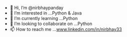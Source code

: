 - 👋 Hi, I’m @nirbhaypanday
- 👀 I’m interested in ...Python & Java
- 🌱 I’m currently learning ...Python
- 💞️ I’m looking to collaborate on ...Python
- 📫 How to reach me ...www.linkedin.com/in/nirbhay33

<!---
nirbhaypanday/nirbhaypanday is a ✨ special ✨ repository because its `README.md` (this file) appears on your GitHub profile.
You can click the Preview link to take a look at your changes.
--->
